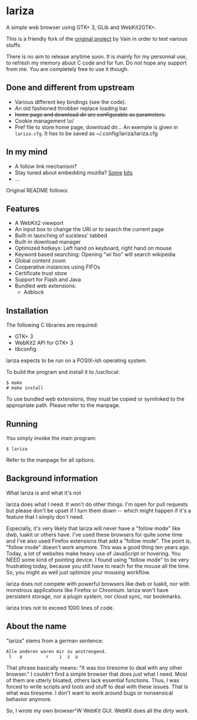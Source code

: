 lariza
======

A simple web browser using GTK+ 3, GLib and WebKit2GTK+.

This is a friendly fork of the
[original project](https://github.com/vain/lariza) by Vain in order to
test various stuffs.

There is no aim to release anytime soon. It is mainly for my personnal
use, to refresh my memory about C code and for fun. Do not hope any
support from me. You are completely free to use it though.

Done and different from upstream
--------------------------------

- Various different key bindings (see the code).
- An old fashioned throbber replace loading bar.
- ~~home page and download dir are configurable as parameters.~~
- Cookie management \o/
- Pref file to store home page, download dir... An exemple is given in
  `lariza.cfg`. It has to be saved as ~/.config/lariza/lariza.cfg


In my mind
----------

- A follow link mechanism?
- Stay tuned about embedding mozilla? [Some](http://chrislord.net/index.php/2016/03/08/state-of-embedding-in-gecko/) [bits](https://dutherenverseauborddelatable.wordpress.com/2016/03/07/the-gecko-monoculture/)
- ...


Original README follows:

Features
--------

- A WebKit2 viewport
- An input box to change the URI or to search the current page
- Built-in launching of suckless' tabbed
- Built-in download manager
- Optimized hotkeys: Left hand on keyboard, right hand on mouse
- Keyword based searching: Opening "wi foo" will search wikipedia
- Global content zoom
- Cooperative instances using FIFOs
- Certificate trust store
- Support for Flash and Java
- Bundled web extensions:
  - Adblock

Installation
------------

The following C libraries are required:

- GTK+ 3
- WebKit2 API for GTK+ 3
- libconfig

lariza expects to be run on a POSIX-ish operating system.

To build the program and install it to /usr/local:

    $ make
    # make install

To use bundled web extensions, they must be copied or symlinked to the
appropriate path. Please refer to the manpage.


Running
-------

You simply invoke the main program:

    $ lariza

Refer to the manpage for all options.


Background information
----------------------

What lariza is and what it's not

lariza does what I need. It won't do other things. I'm open for pull
requests but please don't be upset if I turn them down -- which might
happen if it's a feature that I simply don't need.

Especially, it's very likely that lariza will never have a "follow mode"
like dwb, luakit or others have. I've used these browsers for quite some
time and I've also used Firefox extensions that add a "follow mode". The
point is, "follow mode" doesn't work anymore. This was a good thing ten
years ago. Today, a lot of websites make heavy use of JavaScript or
hovering. You NEED some kind of pointing device. I found using "follow
mode" to be very frustrating today, because you still have to reach for
the mouse all the time. So, you might as well just optimize your mousing
workflow.

lariza does not compete with powerful browsers like dwb or luakit, nor
with monstrous applications like Firefox or Chromium. lariza won't have
persistent storage, nor a plugin system, nor cloud sync, nor bookmarks.

lariza tries not to exceed 1000 lines of code.

About the name
--------------

"lariza" stems from a german sentence:

    Alle anderen waren mir zu anstrengend.
     l   a         r    i  z  a

That phrase basically means: "It was too tiresome to deal with any other
browser." I couldn't find a simple browser that does just what I
need. Most of them are utterly bloated, others lack essential
functions. Thus, I was forced to write scripts and tools and stuff to
deal with these issues. That is what was tiresome. I don't want to work
around bugs or nonsensical behavior anymore.

So, I wrote my own browser^W WebKit GUI. WebKit does all the dirty work.

